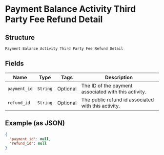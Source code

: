 
# Payment Balance Activity Third Party Fee Refund Detail

## Structure

`Payment Balance Activity Third Party Fee Refund Detail`

## Fields

| Name | Type | Tags | Description |
|  --- | --- | --- | --- |
| `payment_id` | `String` | Optional | The ID of the payment associated with this activity. |
| `refund_id` | `String` | Optional | The public refund id associated with this activity. |

## Example (as JSON)

```json
{
  "payment_id": null,
  "refund_id": null
}
```

